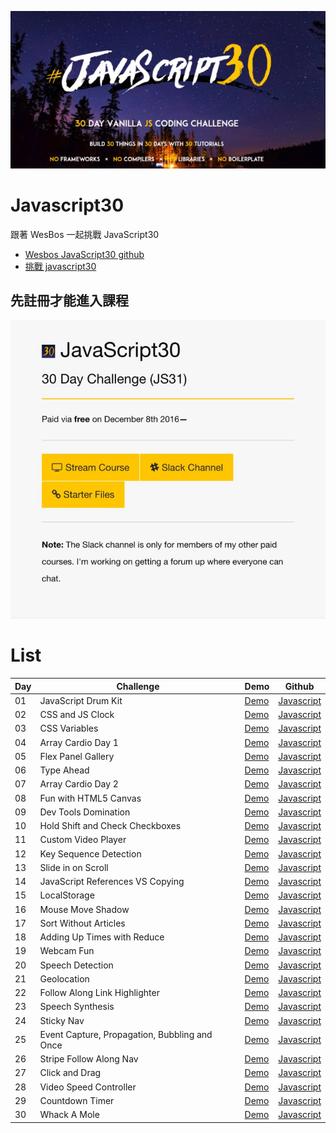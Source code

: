 ![javascript30](images/javascript30_banner.jpg)

# Javascript30
跟著 WesBos 一起挑戰 JavaScript30

* [Wesbos JavaScript30 github](https://github.com/wesbos/JavaScript30)
* [挑戰 javascript30](https://javascript30.com/)

## 先註冊才能進入課程
![stream course](images/challenge_course.jpg)

# List
| Day | Challenge | Demo | Github |
|-----|-----------|------|--------|
| 01 | JavaScript Drum Kit | [Demo][001Demo] | [Javascript][001Js]|
| 02 | CSS and JS Clock | [Demo][002Demo] | [Javascript][002Js]|
| 03 | CSS Variables | [Demo][003Demo] | [Javascript][003Js] |
| 04 | Array Cardio Day 1 | [Demo][004Demo] | [Javascript][004Js] |
| 05 | Flex Panel Gallery | [Demo][005Demo] | [Javascript][005Js] |
| 06 | Type Ahead | [Demo][006Demo] | [Javascript][006Js] |
| 07 | Array Cardio Day 2 | [Demo][007Demo] | [Javascript][007Js] |
| 08 | Fun with HTML5 Canvas | [Demo][008Demo] | [Javascript][008Js] |
| 09 | Dev Tools Domination | [Demo][009Demo] | [Javascript][009Js] |
| 10 | Hold Shift and Check Checkboxes | [Demo][010Demo] | [Javascript][010Js] |
| 11 | Custom Video Player | [Demo][011Demo] | [Javascript][011Js] |
| 12 | Key Sequence Detection | [Demo][012Demo] | [Javascript][012Js] |
| 13 | Slide in on Scroll | [Demo][013Demo] | [Javascript][013Js] |
| 14 | JavaScript References VS Copying | [Demo][014Demo] | [Javascript][014Js] |
| 15 | LocalStorage | [Demo][015Demo] | [Javascript][015Js] |
| 16 | Mouse Move Shadow | [Demo][016Demo] | [Javascript][016Js] |
| 17 | Sort Without Articles | [Demo][099Demo] | [Javascript][099Js] |
| 18 | Adding Up Times with Reduce | [Demo][099Demo] | [Javascript][099Js] |
| 19 | Webcam Fun | [Demo][099Demo] | [Javascript][099Js] |
| 20 | Speech Detection | [Demo][099Demo] | [Javascript][099Js] |
| 21 | Geolocation | [Demo][099Demo] | [Javascript][099Js]  |
| 22 | Follow Along Link Highlighter | [Demo][099Demo] | [Javascript][099Js] |
| 23 | Speech Synthesis | [Demo][099Demo] | [Javascript][099Js] |
| 24 | Sticky Nav | [Demo][099Demo] | [Javascript][099Js] |
| 25 | Event Capture, Propagation, Bubbling and Once | [Demo][099Demo] | [Javascript][099Js] |
| 26 | Stripe Follow Along Nav | [Demo][099Demo] | [Javascript][099Js] |
| 27 | Click and Drag | [Demo][099Demo] | [Javascript][099Js] |
| 28 | Video Speed Controller | [Demo][099Demo] | [Javascript][099Js] |
| 29 | Countdown Timer | [Demo][099Demo] | [Javascript][099Js] |
| 30 | Whack A Mole  | [Demo][099Demo] | [Javascript][099Js] |

[001Demo]:https://jamestong10.github.io/Javascript30/01_JavaScript_Drum_Kit/index.html
[001Js]:https://github.com/jamestong10/Javascript30/tree/master/01_JavaScript_Drum_Kit
[002Demo]: https://jamestong10.github.io/Javascript30/02_CSS_and_JS_Clock/index.html
[002Js]:https://github.com/jamestong10/Javascript30/tree/master/02_CSS_and_JS_Clock
[003Demo]:https://jamestong10.github.io/Javascript30/03_Playing_with_CSS_Variables_and_JS/index.html
[003Js]:https://github.com/jamestong10/Javascript30/tree/master/03_Playing_with_CSS_Variables_and_JS
[004Demo]:https://jamestong10.github.io/Javascript30/04_Array_Cardio_Day_1/index.html
[004Js]:https://github.com/jamestong10/Javascript30/tree/master/04_Array_Cardio_Day_1
[005Demo]:https://jamestong10.github.io/Javascript30/05_Flex_Panels_Image_Gallery/index.html
[005Js]:https://github.com/jamestong10/Javascript30/tree/master/05_Flex_Panels_Image_Gallery
[006Demo]:https://jamestong10.github.io/Javascript30/06_Ajax_Type_Ahead/index.html
[006Js]:https://github.com/jamestong10/Javascript30/tree/master/06_Ajax_Type_Ahead
[007Demo]:https://jamestong10.github.io/Javascript30/07_Array_Cardio_Day_2/index.html
[007Js]:https://github.com/jamestong10/Javascript30/tree/master/07_Array_Cardio_Day_2
[008Demo]:https://jamestong10.github.io/Javascript30/08_Fun_with_HTML5_Canvas/index.html
[008Js]:https://github.com/jamestong10/Javascript30/tree/master/08_Fun_with_HTML5_Canvas
[009Demo]:https://jamestong10.github.io/Javascript30/09_Must_Know_Dev_Tools_Tricks/index.html
[009Js]:https://github.com/jamestong10/Javascript30/tree/master/09_Must_Know_Dev_Tools_Tricks
[010Demo]:https://jamestong10.github.io/Javascript30/10_Hold_Shift_to_Check_Multiple_Checkboxes/index.html
[010Js]:https://github.com/jamestong10/Javascript30/tree/master/10_Hold_Shift_to_Check_Multiple_Checkboxes
[011Demo]:https://jamestong10.github.io/Javascript30/11_Custom_HTML5_Video_Player/index.html
[011Js]:https://github.com/jamestong10/Javascript30/tree/master/11_Custom_HTML5_Video_Player
[012Demo]:https://jamestong10.github.io/Javascript30/12_Key_Sequence_Detection/index.html
[012Js]:https://github.com/jamestong10/Javascript30/tree/master/12_Key_Sequence_Detection
[013Demo]:https://jamestong10.github.io/Javascript30/13_Slide_In_on_Scroll/index.html
[013Js]:https://github.com/jamestong10/Javascript30/tree/master/13_Slide_In_on_Scroll
[014Demo]:https://jamestong10.github.io/Javascript30/14_Reference_VS_Copy/index.html
[014Js]:https://github.com/jamestong10/Javascript30/tree/master/14_Reference_VS_Copy
[015Demo]:https://jamestong10.github.io/Javascript30/15_LocalStorage_and_Event_Delegation/index.html
[015Js]:https://github.com/jamestong10/Javascript30/tree/master/15_LocalStorage_and_Event_Delegation
[016Demo]:https://jamestong10.github.io/Javascript30/16_Mouse_Move_Shadow/index.html
[016Js]:https://github.com/jamestong10/Javascript30/tree/master/16_Mouse_Move_Shadow

[099Demo]:https://jamestong10.github.io/Javascript30/PROJECT/index.html
[099Js]:https://github.com/jamestong10/Javascript30/tree/master/PROJECT

